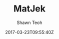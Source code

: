 ---
title: "MatJek"
github: https://github.com/ShawnTeoh/matjek
demo: https://shawnteoh.github.io/matjek
author: Shawn Teoh

ssg:
  - Jekyll
cms:
  - No Cms
date: 2017-03-23T09:55:40Z
github_branch: gh-pages
description: "Material theme based on Materialize.css for jekyll sites"
stale: true
---